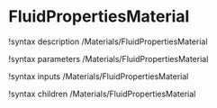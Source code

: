 <!-- MOOSE Documentation Stub: Remove this when content is added. -->

# FluidPropertiesMaterial
!syntax description /Materials/FluidPropertiesMaterial

!syntax parameters /Materials/FluidPropertiesMaterial

!syntax inputs /Materials/FluidPropertiesMaterial

!syntax children /Materials/FluidPropertiesMaterial
